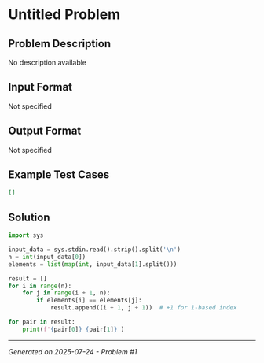 # Untitled Problem

## Problem Description
No description available

## Input Format
Not specified

## Output Format
Not specified

## Example Test Cases
```json
[]
```

## Solution
```python
import sys

input_data = sys.stdin.read().strip().split('\n')
n = int(input_data[0])
elements = list(map(int, input_data[1].split()))

result = []
for i in range(n):
    for j in range(i + 1, n):
        if elements[i] == elements[j]:
            result.append((i + 1, j + 1))  # +1 for 1-based index

for pair in result:
    print(f'{pair[0]} {pair[1]}')
```

---
*Generated on 2025-07-24 - Problem #1*